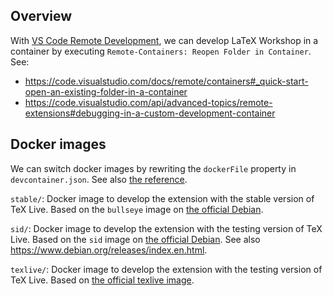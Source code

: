 ## Overview

With [VS Code Remote Development](https://marketplace.visualstudio.com/items?itemName=ms-vscode-remote.vscode-remote-extensionpack), we can develop LaTeX Workshop in a container by executing `Remote-Containers: Reopen Folder in Container`. See:

- https://code.visualstudio.com/docs/remote/containers#_quick-start-open-an-existing-folder-in-a-container
- https://code.visualstudio.com/api/advanced-topics/remote-extensions#debugging-in-a-custom-development-container

## Docker images

We can switch docker images by rewriting the `dockerFile` property in `devcontainer.json`. See also [the reference](https://code.visualstudio.com/docs/remote/devcontainerjson-reference).

`stable/`: Docker image to develop the extension with the stable version of TeX Live. Based on the `bullseye` image on [the official Debian](https://hub.docker.com/_/debian).

`sid/`: Docker image to develop the extension with the testing version of TeX Live. Based on the `sid` image on [the official Debian](https://hub.docker.com/_/debian). See also https://www.debian.org/releases/index.en.html.

`texlive/`: Docker image to develop the extension with the testing version of TeX Live. Based on [the official texlive image](https://hub.docker.com/r/texlive/texlive).
